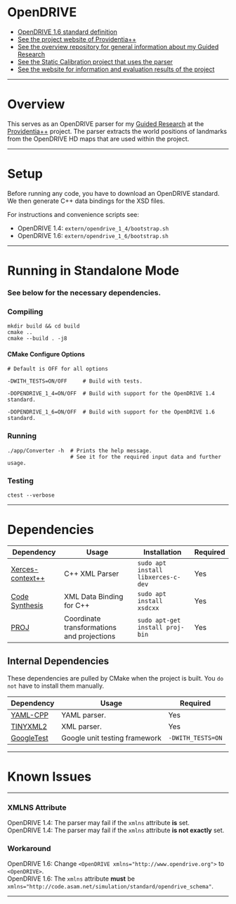 # OpenDRIVE

- [OpenDRIVE 1.6 standard definition](https://www.asam.net/index.php?eID=dumpFile&t=f&f=3495&token=56b15ffd9dfe23ad8f759523c806fc1f1a90a0e8#_repeating_objects)
- [See the project website of Providentia++](https://innovation-mobility.com/en)
- [See the overview repository for general information about my Guided Research](https://github.com/Brucknem/GuidedResearch)
- [See the Static Calibration project that uses the parser](https://github.com/Brucknem/StaticCalibration)
- [See the website for information and evaluation results of the project](https://brucknem.github.io/StaticCalibration)

***

# Overview

This serves as an OpenDRIVE parser for my [Guided Research](https://github.com/Brucknem/GuidedResearch) at the
[Providentia++](https://innovation-mobility.com/en) project. The parser extracts the world positions of landmarks from
the OpenDRIVE HD maps that are used within the project.

***

# Setup

Before running any code, you have to download an OpenDRIVE standard. We then generate C++ data bindings for the XSD
files.

For instructions and convenience scripts see:

- OpenDRIVE 1.4: `extern/opendrive_1_4/bootstrap.sh`
- OpenDRIVE 1.6: `extern/opendrive_1_6/bootstrap.sh`

***

# Running in Standalone Mode

### See below for the necessary dependencies.

### Compiling

```shell
mkdir build && cd build
cmake ..
cmake --build . -j8
```

#### CMake Configure Options

```shell
# Default is OFF for all options

-DWITH_TESTS=ON/OFF     # Build with tests.

-DOPENDRIVE_1_4=ON/OFF  # Build with support for the OpenDRIVE 1.4 standard.

-DOPENDRIVE_1_6=ON/OFF  # Build with support for the OpenDRIVE 1.6 standard.
```

### Running

```shell
./app/Converter -h  # Prints the help message.
                    # See it for the required input data and further usage.
```

### Testing

```shell
ctest --verbose
```

***

# Dependencies

| Dependency | Usage | Installation | Required | 
| ---------- | ----------- | ------------ | -------- |
| [Xerces-context++](https://xerces.apache.org/xerces-c/) | C++ XML Parser | `sudo apt install libxerces-c-dev` | Yes |
| [Code Synthesis](https://www.codesynthesis.com/products/xsd) | XML Data Binding for C++ | `sudo apt install xsdcxx` | Yes |
| [PROJ](https://proj.org/) | Coordinate transformations and projections | `sudo apt-get install proj-bin` | Yes |

## Internal Dependencies

These dependencies are pulled by CMake when the project is built. You `do not` have to install them manually.

| Dependency | Usage | Required | 
| ---------- | ----------- | -------- |
| [YAML-CPP](https://github.com/jbeder/yaml-cpp.git) | YAML parser. | Yes |
| [TINYXML2](https://github.com/leethomason/tinyxml2.git) | XML parser. | Yes |
| [GoogleTest](https://github.com/google/googletest) | Google unit testing framework | `-DWITH_TESTS=ON` |

***

# Known Issues

***

### XMLNS Attribute

OpenDRIVE 1.4: The parser may fail if the `xmlns` attribute **is** set.  
OpenDRIVE 1.4: The parser may fail if the `xmlns` attribute **is not exactly** set.

### Workaround

OpenDRIVE 1.6: Change `<OpenDRIVE xmlns="http://www.opendrive.org">` to `<OpenDRIVE>`.  
OpenDRIVE 1.6: The `xmlns` attribute **must** be `xmlns="http://code.asam.net/simulation/standard/opendrive_schema"`.

***

